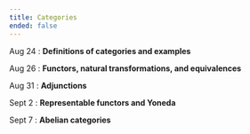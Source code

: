 ```yaml
---
title: Categories
ended: false 
---
```


Aug 24 
: **Definitions of categories and examples**

Aug 26 
: **Functors, natural transformations, and equivalences**

Aug 31
: **Adjunctions** 

Sept 2
: **Representable functors and Yoneda** 

Sept 7
: **Abelian categories**
